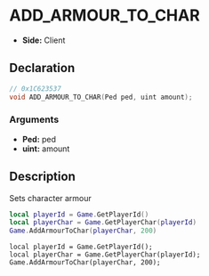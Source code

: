# ADD_ARMOUR_TO_CHAR
- **Side:** Client

## Declaration
```cpp
// 0x1C623537
void ADD_ARMOUR_TO_CHAR(Ped ped, uint amount);
```

### Arguments
- **Ped:** ped
- **uint:** amount

## Description
Sets character armour

```lua
local playerId = Game.GetPlayerId()
local playerChar = Game.GetPlayerChar(playerId)
Game.AddArmourToChar(playerChar, 200)
```

```squirrel
local playerId = Game.GetPlayerId();
local playerChar = Game.GetPlayerChar(playerId);
Game.AddArmourToChar(playerChar, 200);
```
